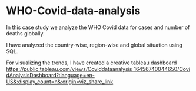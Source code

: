 # WHO-Covid-data-analysis

In this case study we analyze the WHO Covid data for cases and number of deaths globally.

I have analyzed the country-wise, region-wise and global situation using SQL.

For visualizing the trends, I have created a creative tableau dashboard https://public.tableau.com/views/Coviddataanalysis_16456740044650/CovidAnalysisDashboard?:language=en-US&:display_count=n&:origin=viz_share_link
